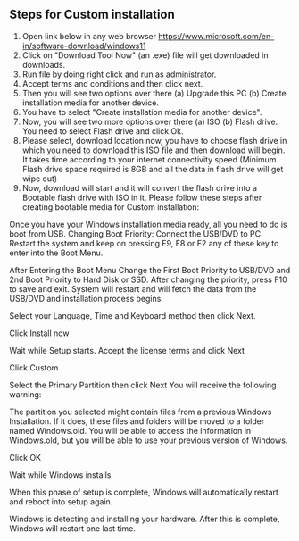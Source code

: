## Steps for Custom installation

1. Open link below in any web browser
 https://www.microsoft.com/en-in/software-download/windows11
2. Click on "Download Tool Now" (an .exe) file will get downloaded in downloads.
3. Run file by doing right click and run as administrator.
4. Accept terms and conditions and then click next.
5. Then you will see two options over there (a) Upgrade this PC (b) Create installation media for another device.
6. You have to select "Create installation media for another device".
7. Now, you will see two more options over there (a) ISO (b) Flash drive. You need to select Flash drive and click Ok.
8. Please select, download location now, you have to choose flash drive in which you need to download this ISO file and then download will begin.
It takes time according to your internet connectivity speed
(Minimum Flash drive space required is 8GB and all the data in flash drive will get wipe out)
9. Now, download will start and it will convert the flash drive into a Bootable flash drive with ISO in it.
Please follow these steps after creating bootable media for Custom installation:

Once you have your Windows installation media ready, all you need to do is boot from USB.    Changing Boot Priority: Connect the USB/DVD to PC. Restart the system and keep on pressing F9, F8 or F2 any of these key to enter into the Boot Menu. 

After Entering the Boot Menu Change the First Boot Priority to USB/DVD and 2nd Boot Priority to Hard Disk or SSD. After changing the priority, press F10 to save and exit. System will restart and will fetch the data from the USB/DVD and installation process begins.

Select your Language, Time and Keyboard method then click Next.

Click Install now

Wait while Setup starts.
Accept the license terms and click Next

Click Custom

Select the Primary Partition then click Next
You will receive the following warning:

The partition you selected might contain files from a previous Windows Installation. If it does, these files and folders will be moved to a folder named Windows.old. You will be able to access the information in Windows.old, but you will be able to use your previous version of Windows.

Click OK

Wait while Windows installs

When this phase of setup is complete, Windows will automatically restart and reboot into setup again.

Windows is detecting and installing your hardware. After this is complete, Windows will restart one last time.

